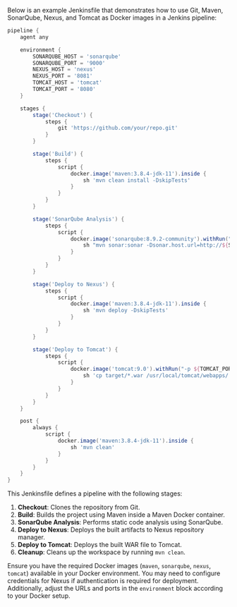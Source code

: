 Below is an example Jenkinsfile that demonstrates how to use Git, Maven, SonarQube, Nexus, and Tomcat as Docker images in a Jenkins pipeline:

```groovy
pipeline {
    agent any

    environment {
        SONARQUBE_HOST = 'sonarqube'
        SONARQUBE_PORT = '9000'
        NEXUS_HOST = 'nexus'
        NEXUS_PORT = '8081'
        TOMCAT_HOST = 'tomcat'
        TOMCAT_PORT = '8080'
    }

    stages {
        stage('Checkout') {
            steps {
                git 'https://github.com/your/repo.git'
            }
        }

        stage('Build') {
            steps {
                script {
                    docker.image('maven:3.8.4-jdk-11').inside {
                        sh 'mvn clean install -DskipTests'
                    }
                }
            }
        }

        stage('SonarQube Analysis') {
            steps {
                script {
                    docker.image('sonarqube:8.9.2-community').withRun("-p ${SONARQUBE_PORT}:${SONARQUBE_PORT}") {
                        sh "mvn sonar:sonar -Dsonar.host.url=http://${SONARQUBE_HOST}:${SONARQUBE_PORT}"
                    }
                }
            }
        }

        stage('Deploy to Nexus') {
            steps {
                script {
                    docker.image('maven:3.8.4-jdk-11').inside {
                        sh 'mvn deploy -DskipTests'
                    }
                }
            }
        }

        stage('Deploy to Tomcat') {
            steps {
                script {
                    docker.image('tomcat:9.0').withRun("-p ${TOMCAT_PORT}:${TOMCAT_PORT}") {
                        sh 'cp target/*.war /usr/local/tomcat/webapps/'
                    }
                }
            }
        }
    }

    post {
        always {
            script {
                docker.image('maven:3.8.4-jdk-11').inside {
                    sh 'mvn clean'
                }
            }
        }
    }
}
```

This Jenkinsfile defines a pipeline with the following stages:

1. **Checkout**: Clones the repository from Git.
2. **Build**: Builds the project using Maven inside a Maven Docker container.
3. **SonarQube Analysis**: Performs static code analysis using SonarQube.
4. **Deploy to Nexus**: Deploys the built artifacts to Nexus repository manager.
5. **Deploy to Tomcat**: Deploys the built WAR file to Tomcat.
6. **Cleanup**: Cleans up the workspace by running `mvn clean`.

Ensure you have the required Docker images (`maven`, `sonarqube`, `nexus`, `tomcat`) available in your Docker environment. You may need to configure credentials for Nexus if authentication is required for deployment. Additionally, adjust the URLs and ports in the `environment` block according to your Docker setup.
